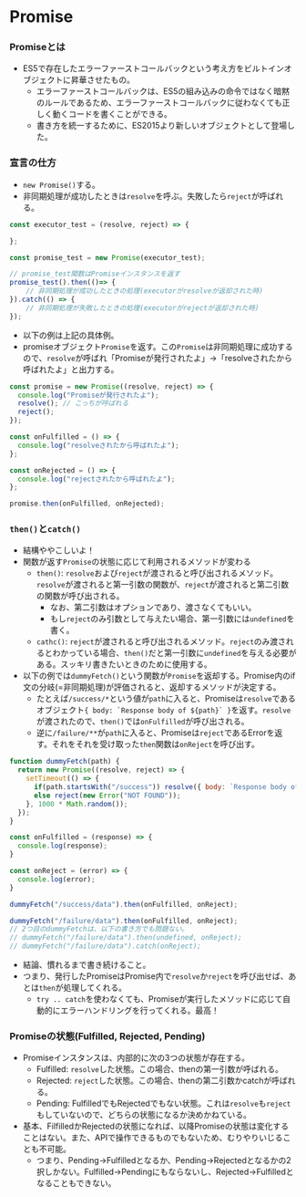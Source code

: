 # Promise
### Promiseとは
- ES5で存在したエラーファーストコールバックという考え方をビルトインオブジェクトに昇華させたもの。
  - エラーファーストコールバックは、ES5の組み込みの命令ではなく暗黙のルールであるため、エラーファーストコールバックに従わなくても正しく動くコードを書くことができる。
  - 書き方を統一するために、ES2015より新しいオブジェクトとして登場した。

### 宣言の仕方
- `new Promise()`する。
- 非同期処理が成功したときは`resolve`を呼ぶ。失敗したら`reject`が呼ばれる。

```javascript
const executor_test = (resolve, reject) => {

};

const promise_test = new Promise(executor_test);

// promise_test関数はPromiseインスタンスを返す
promise_test().then(()=> {
    // 非同期処理が成功したときの処理(executorがresolveが返却された時)
}).catch(() => {
    // 非同期処理が失敗したときの処理(executorがrejectが返却された時)
});
```

- 以下の例は上記の具体例。
- promiseオブジェクト`Promise`を返す。この`Promise`は非同期処理に成功するので、`resolve`が呼ばれ「Promiseが発行されたよ」→「resolveされたから呼ばれたよ」と出力する。

```javascript
const promise = new Promise((resolve, reject) => {
  console.log("Promiseが発行されたよ");
  resolve(); // こっちが呼ばれる
  reject();
});

const onFulfilled = () => {
  console.log("resolveされたから呼ばれたよ");
};

const onRejected = () => {
  console.log("rejectされたから呼ばれたよ");
};

promise.then(onFulfilled, onRejected);
```

### `then()`と`catch()`
- 結構ややこしいよ！
- 関数が返す`Promise`の状態に応じて利用されるメソッドが変わる
  - `then()`: `resolve`および`reject`が渡されると呼び出されるメソッド。`resolve`が渡されると第一引数の関数が、`reject`が渡されると第二引数の関数が呼び出される。
    - なお、第二引数はオプションであり、渡さなくてもいい。
    - もし`reject`のみ引数として与えたい場合、第一引数には`undefined`を書く。
  - `cathc()`: `reject`が渡されると呼び出されるメソッド。`reject`のみ渡されるとわかっている場合、`then()`だと第一引数に`undefined`を与える必要がある。スッキリ書きたいときのために使用する。
- 以下の例では`dummyFetch()`という関数が`Promise`を返却する。Promise内のif文の分岐(=非同期処理)が評価されると、返却するメソッドが決定する。
  - たとえば`/success/*`という値が`path`に入ると、Promiseは`resolve`であるオブジェクト``{ body: `Response body of ${path}` }``を返す。`resolve`が渡されたので、`then()`では`onFulfilled`が呼び出される。
  - 逆に`/failure/**`が`path`に入ると、Promiseは`reject`であるErrorを返す。それをそれを受け取った`then`関数は`onReject`を呼び出す。

```javascript
function dummyFetch(path) {
  return new Promise((resolve, reject) => {
    setTimeout(() => {
      if(path.startsWith("/success")) resolve({ body: `Response body of ${path}` });
      else reject(new Error("NOT FOUND"));
    }, 1000 * Math.random());
  });
}

const onFulfilled = (response) => {
  console.log(response);
}

const onReject = (error) => {
  console.log(error);
}

dummyFetch("/success/data").then(onFulfilled, onReject);

dummyFetch("/failure/data").then(onFulfilled, onReject);
// 2つ目のdummyFetchは、以下の書き方でも問題ない。
// dummyFetch("/failure/data").then(undefined, onReject);
// dummyFetch("/failure/data").catch(onReject);
```

- 結論、慣れるまで書き続けること。
- つまり、発行したPromiseはPromise内で`resolve`か`reject`を呼び出せば、あとは`then`が処理してくれる。
  - `try .. catch`を使わなくても、Promiseが実行したメソッドに応じて自動的にエラーハンドリングを行ってくれる。最高！

### Promiseの状態(Fulfilled, Rejected, Pending)
- Promiseインスタンスは、内部的に次の3つの状態が存在する。
  - Fulfilled: `resolve`した状態。この場合、thenの第一引数が呼ばれる。
  - Rejected: `reject`した状態。この場合、thenの第二引数かcatchが呼ばれる。
  - Pending: FulfilledでもRejectedでもない状態。これは`resolve`も`reject`もしていないので、どちらの状態になるか決めかねている。
- 基本、FilfilledかRejectedの状態になれば、以降Promiseの状態は変化することはない。また、APIで操作できるものでもないため、むりやりいじることも不可能。
  - つまり、Pending→Fulfilledとなるか、Pending→Rejectedとなるかの2択しかない。Fulfilled→Pendingにもならないし、Rejected→Fulfilledとなることもできない。